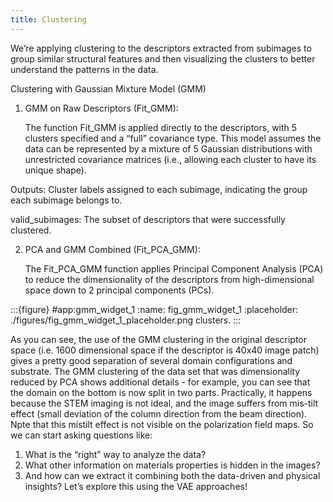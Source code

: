 ```yaml
---
title: Clustering
---
```


We’re applying clustering to the descriptors extracted from subimages to group similar structural features and then visualizing the clusters to better understand the patterns in the data.

Clustering with Gaussian Mixture Model (GMM)

1. GMM on Raw Descriptors (Fit_GMM):

    The function Fit_GMM is applied directly to the descriptors, with 5 clusters specified and a “full” covariance type. This model assumes the data can be represented by a mixture of 5 Gaussian distributions with unrestricted covariance matrices (i.e., allowing each cluster to have its unique shape).

Outputs: Cluster labels assigned to each subimage, indicating the group each subimage belongs to.

valid_subimages: The subset of descriptors that were successfully clustered.

2. PCA and GMM Combined (Fit_PCA_GMM):

    The Fit_PCA_GMM function applies Principal Component Analysis (PCA) to reduce the dimensionality of the descriptors from high-dimensional space down to 2 principal components (PCs).


:::{figure} #app:gmm_widget_1
:name: fig_gmm_widget_1
:placeholder: ./figures/fig_gmm_widget_1_placeholder.png
clusters.
:::

As you can see, the use of the GMM clustering in the original descriptor space (i.e. 1600 dimensional space if the descriptor is 40x40 image patch) gives a pretty good separation of several domain configurations and substrate. The GMM clustering of the data set that was dimensionality reduced by PCA shows additional details - for example, you can see that the domain on the bottom is now split in two parts. Practically, it happens because the STEM imaging is not ideal, and the image suffers from mis-tilt effect (small deviation of the column direction from the beam direction). Npte that this mistilt effect is not visible on the polarization field maps. So we can start asking questions like:

1. What is the “right” way to analyze the data?
2. What other information on materials properties is hidden in the images?
3. And how can we extract it combining both the data-driven and physical insights?
Let’s explore this using the VAE approaches!



